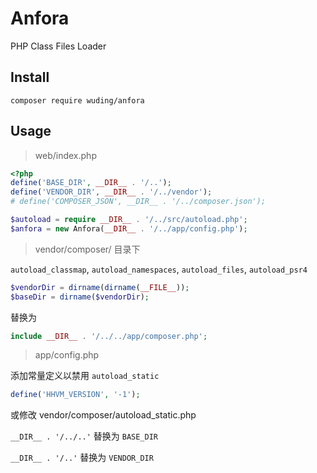 # Anfora

PHP Class Files Loader



## Install

```
composer require wuding/anfora
```



## Usage

> web/index.php

```php
<?php
define('BASE_DIR', __DIR__ . '/..');
define('VENDOR_DIR', __DIR__ . '/../vendor');
# define('COMPOSER_JSON', __DIR__ . '/../composer.json');

$autoload = require __DIR__ . '/../src/autoload.php';
$anfora = new Anfora(__DIR__ . '/../app/config.php');
```



> vendor/composer/ 目录下

`autoload_classmap`, `autoload_namespaces`, `autoload_files`, `autoload_psr4`

```php
$vendorDir = dirname(dirname(__FILE__));
$baseDir = dirname($vendorDir);
```

替换为

```php
include __DIR__ . '/../../app/composer.php';
```



> app/config.php

添加常量定义以禁用 `autoload_static`

```php
define('HHVM_VERSION', '-1');
```

或修改 vendor/composer/autoload_static.php

`__DIR__ . '/../..'` 替换为 `BASE_DIR`

`__DIR__ . '/..'` 替换为 `VENDOR_DIR`